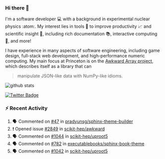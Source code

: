 ### Hi there 👋 

I'm a software developer 💻 with a background in experimental nuclear physics :atom:. My interest lies in tools :wrench: to improve productivity :chart_with_upwards_trend: and scientific insight :telescope:, including rich documentation 📚, interactive computing 🧮, and more! 

I have experience in many aspects of software engineering, including game design, full-stack web development, and high-performance numeric computing. My main focus at Princeton is on the [Awkward Array project](awkward-array.org/), which describes itself as a library that can 
> manipulate JSON-like data with NumPy-like idioms.

![github stats](https://github-readme-stats.vercel.app/api?username=agoose77&show_icons=true&hide_rank=true&hide_title=true&bg_color=30,e76445,904e95&text_color=efe3ec&icon_color=efe3ec)
<!--
**agoose77/agoose77** is a ✨ _special_ ✨ repository because its `README.md` (this file) appears on your GitHub profile.

Here are some ideas to get you started:

- 🔭 I’m currently working on ...
- 🌱 I’m currently learning ...
- 👯 I’m looking to collaborate on ...
- 🤔 I’m looking for help with ...
- 💬 Ask me about ...
- 📫 How to reach me: ...
- 😄 Pronouns: ...
- ⚡ Fun fact: ...
-->

[![Twitter Badge](https://img.shields.io/twitter/follow/agoose77?style=flat-square&logo=Twitter&logoColor=white&color=cornflowerblue)](https://twitter.com/agoose77)

### :zap: Recent Activity

<!--START_SECTION:activity-->
1. 🗣 Commented on [#47](https://github.com/pradyunsg/sphinx-theme-builder/pull/47#issuecomment-1827592527) in [pradyunsg/sphinx-theme-builder](https://github.com/pradyunsg/sphinx-theme-builder)
2. ❗ Opened issue [#2849](https://github.com/scikit-hep/awkward/issues/2849) in [scikit-hep/awkward](https://github.com/scikit-hep/awkward)
3. 🗣 Commented on [#1044](https://github.com/scikit-hep/uproot5/issues/1044#issuecomment-1826254503) in [scikit-hep/uproot5](https://github.com/scikit-hep/uproot5)
4. 🗣 Commented on [#782](https://github.com/executablebooks/sphinx-book-theme/issues/782#issuecomment-1826034885) in [executablebooks/sphinx-book-theme](https://github.com/executablebooks/sphinx-book-theme)
5. 🗣 Commented on [#1042](https://github.com/scikit-hep/uproot5/pull/1042#issuecomment-1823622808) in [scikit-hep/uproot5](https://github.com/scikit-hep/uproot5)
<!--END_SECTION:activity-->
